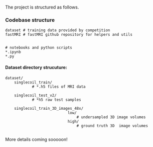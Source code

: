 The project is structured as follows.

### Codebase structure
```
dataset # training data provided by competition
fastMRI # fastMRI github repository for helpers and utils


# notebooks and python scripts
*.ipynb 
*.py

```
#### Dataset directory strucuture:

```
dataset/
	singlecoil_train/
			# *.h5 files of MRI data
            
    singlecoil_test_v2/
            # *h5 raw test samples
            
    singlecoil_train_3D_images_48x/
                            low/
                                # undersampled 3D image volumes
                            high/
                                # ground truth 3D  image volumes
                            
```

More details coming sooooon!
